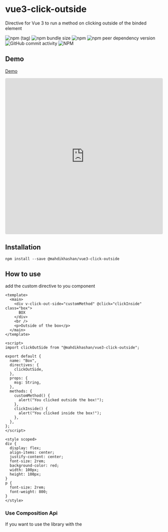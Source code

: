 # vue3-click-outside
Directive for Vue 3 to run a method on clicking outside of the binded element

![npm (tag)](https://img.shields.io/npm/v/@mahdikhashan/vue3-click-outside/latest?style=plastic)
![npm bundle size](https://img.shields.io/bundlephobia/minzip/@mahdikhashan/vue3-click-outside)
![npm](https://img.shields.io/npm/dy/@mahdikhashan/vue3-click-outside)
![npm peer dependency version](https://img.shields.io/npm/dependency-version/@mahdikhashan/vue3-click-outside/peer/vue)
![GitHub commit activity](https://img.shields.io/github/commit-activity/y/mahdikhashan/vue3-click-outside)
![NPM](https://img.shields.io/npm/l/@mahdikhashan/vue3-click-outside)


## Demo

[Demo](https://codesandbox.io/s/vue3-click-out-side-i6zhbb)

<iframe src="https://codesandbox.io/embed/vue3-click-out-side-i6zhbb?fontsize=14&hidenavigation=1&theme=dark"
     style="width:100%; height:500px; border:0; border-radius: 4px; overflow:hidden;"
     title="vue3-click-out-side"
     allow="accelerometer; ambient-light-sensor; camera; encrypted-media; geolocation; gyroscope; hid; microphone; midi; payment; usb; vr; xr-spatial-tracking"
     sandbox="allow-forms allow-modals allow-popups allow-presentation allow-same-origin allow-scripts"
   >
</iframe>

## Installation

```
npm install --save @mahdikhashan/vue3-click-outside
```

## How to use
add the custom directive to you component

```
<template>
  <main>
    <div v-click-out-side="customMethod" @click="clickInside" class="box">
      BOX
    </div>
    <br />
    <p>Outside of the box</p>
  </main>
</template>

<script>
import clickOutSide from "@mahdikhashan/vue3-click-outside";

export default {
  name: "Box",
  directives: {
    clickOutSide,
  },
  props: {
    msg: String,
  },
  methods: {
    customMethod() {
      alert("You clicked outside the box!");
    },
    clickInside() {
      alert("You clicked inside the box!");
    },
  },
};
</script>

<style scoped>
div {
  display: flex;
  align-items: center;
  justify-content: center;
  font-size: 2rem;
  background-color: red;
  width: 100px;
  height: 100px;
}
p {
  font-size: 2rem;
  font-weight: 800;
}
</style>

```

### Use Composition Api
If you want to use the library with the <script setup> or composition api, you need to rename the object like bellow.

```
import { clickOutSide as vClickOutSide } from '@mahdikhashan/vue3-click-outside'
```

## Contributing

If you want to contribute to this project simply fork it and clone it then run
`npm i`
in the root of the project, then run
`npm run start`
to run development server.

### Licence and cast

MIT Licence

by [Mahdi Khashan](https://www.linkedin.com/in/mahdi-khashan-ir/)
